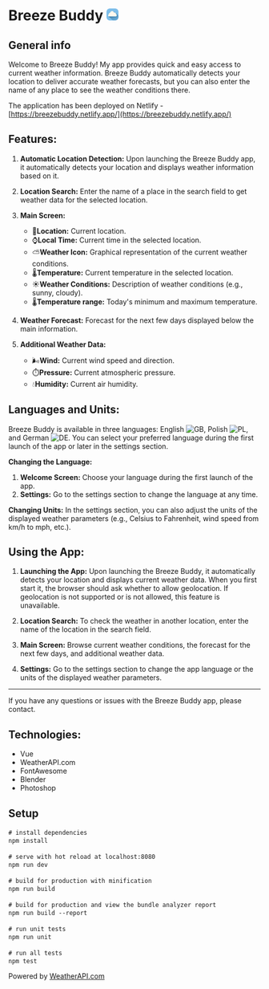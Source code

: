 # Breeze Buddy <img src="https://raw.githubusercontent.com/kvvasuu/breeze-buddy/main/src/assets/favicon.png" alt="icon" width="24"/>
## General info

Welcome to Breeze Buddy! My app provides quick and easy access to current weather information.
Breeze Buddy automatically detects your location to deliver accurate weather forecasts, but you can also enter the name of any place to see the weather conditions there.

The application has been deployed on Netlify - [https://breezebuddy.netlify.app/](https://breezebuddy.netlify.app/)

## Features:
1. **Automatic Location Detection:** Upon launching the Breeze Buddy app, it automatically detects your location and displays weather information based on it.

2. **Location Search:** Enter the name of a place in the search field to get weather data for the selected location.

3. **Main Screen:**
   - :pushpin:**Location:** Current location. 
   - :watch:**Local Time:** Current time in the selected location. 
   - :partly_sunny:**Weather Icon:** Graphical representation of the current weather conditions. 
   - :thermometer:**Temperature:** Current temperature in the selected location. 
   - :sunny:**Weather Conditions:** Description of weather conditions (e.g., sunny, cloudy). 
   - :thermometer:**Temperature range:** Today's minimum and maximum temperature. 

4. **Weather Forecast:** Forecast for the next few days displayed below the main information.

5. **Additional Weather Data:**
   - :wind_face:**Wind:** Current wind speed and direction. 
   - :stopwatch:**Pressure:** Current atmospheric pressure. 
   - :droplet:**Humidity:** Current air humidity. 

## Languages and Units:
Breeze Buddy is available in three languages: English ![GB](https://raw.githubusercontent.com/stevenrskelton/flag-icon/master/png/16/country-4x3/gb.png), Polish ![PL](https://raw.githubusercontent.com/stevenrskelton/flag-icon/master/png/16/country-4x3/pl.png), and German ![DE](https://raw.githubusercontent.com/stevenrskelton/flag-icon/master/png/16/country-4x3/de.png). 
You can select your preferred language during the first launch of the app or later in the settings section.

**Changing the Language:**
1. **Welcome Screen:** Choose your language during the first launch of the app.
2. **Settings:** Go to the settings section to change the language at any time.

**Changing Units:**
In the settings section, you can also adjust the units of the displayed weather parameters (e.g., Celsius to Fahrenheit, wind speed from km/h to mph, etc.).

## Using the App:
1. **Launching the App:** 
Upon launching the Breeze Buddy, it automatically detects your location and displays current weather data.
When you first start it, the browser should ask whether to allow geolocation.
If geolocation is not supported or is not allowed, this feature is unavailable.

2. **Location Search:** 
To check the weather in another location, enter the name of the location in the search field.

3. **Main Screen:** 
Browse current weather conditions, the forecast for the next few days, and additional weather data.

4. **Settings:** 
Go to the settings section to change the app language or the units of the displayed weather parameters.
---
If you have any questions or issues with the Breeze Buddy app, please contact.

## Technologies:

- Vue
- WeatherAPI.com
- FontAwesome
- Blender
- Photoshop

## Setup

```
# install dependencies
npm install

# serve with hot reload at localhost:8080
npm run dev

# build for production with minification
npm run build

# build for production and view the bundle analyzer report
npm run build --report

# run unit tests
npm run unit

# run all tests
npm test
```

Powered by <a href="https://www.weatherapi.com/" title="Free Weather API">WeatherAPI.com</a>
